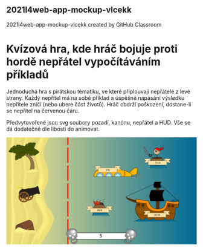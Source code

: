 ## 2021l4web-app-mockup-vlcekk
2021l4web-app-mockup-vlcekk created by GitHub Classroom
# Kvízová hra, kde hráč bojuje proti hordě nepřátel vypočítáváním příkladů

Jednoduchá hra s pirátskou tématiku, ve které připlouvají nepřátelé z levé strany. Každý nepřítel má na sobě příklad a úspěšné napásání výsledku nepřítele zničí (nebo ubere část životů).
Hráč obdrží poškození, dostane-li se nepřítel na červenou čáru.

Předvytovořené jsou svg soubory pozadí, kanónu, nepřátel a HUD. Vše se dá dodatečně dle libosti do animovat.


![](./ukazka.png)